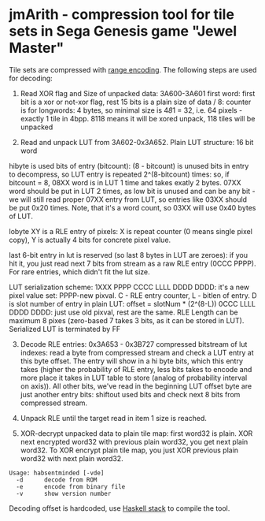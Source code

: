 jmArith - compression tool for tile sets in Sega Genesis game "Jewel Master"
=========
 
Tile sets are compressed with [range encoding](https://en.wikipedia.org/wiki/Range_encoding).
The following steps are used for decoding: 

1. Read XOR flag and Size of unpacked data:
3A600-3A601 first word: first bit is a xor or not-xor flag, rest 15 bits is a plain size of data / 8: counter is for longwords: 4 bytes, so minimal size is 4*8*1 = 32, i.e. 64 pixels - exactly 1 tile in 4bpp. 8118 means it will be xored unpack, 118 tiles will be unpacked

2. Read and unpack LUT from 3A602-0x3A652. 
Plain LUT structure: 16 bit word 

hibyte is used bits of entry (bitcount): (8 - bitcount) is unused bits in entry to decompress, so LUT entry is repeated 2^(8-bitcount) times: 
so, if bitcount = 8, 08XX word is in LUT 1 time and takes exatly 2 bytes. 
07XX word should be put in LUT 2 times, as low bit is unused and can be any bit - we will still read proper 07XX entry from LUT, so entries like 03XX should be put 0x20 times. Note, that it's a word count, so 03XX will use 0x40 bytes of LUT.

lobyte XY is a RLE entry of pixels: X is repeat counter (0 means single pixel copy), Y is actually 4 bits for concrete pixel value.

last 6-bit entry in lut is reserved (so last 8 bytes in LUT are zeroes): if you hit it, you just read next 7 bits from stream as a raw RLE entry (0CCC PPPP). For rare entries, which didn't fit the lut size.

LUT serialization scheme:
1XXX PPPP CCCC LLLL DDDD DDDD: it's a new pixel value set: PPPP-new pixval. C - RLE entry counter, L - bitlen of entry. D is slot number of entry in plain LUT: offset = slotNum * (2^(8-L))
0CCC LLLL DDDD DDDD: just use old pixval, rest are the same.
RLE Length can be maximum 8 pixes (zero-based 7 takes 3 bits, as it can be stored in LUT). Serialized LUT is terminated by FF

3. Decode RLE entries: 0x3A653 - 0x3B727 compressed bitstream of lut indexes: read a byte from compressed stream and check a LUT entry at this byte offset. The entry will show in a hi byte bits, which this entry takes (higher the probability of RLE entry, less bits takes to encode and more place it takes in LUT table to store (analog of probability interval on axis)). All other bits, we've read in the beginning LUT offset byte are just another entry bits: shiftout used bits and check next 8 bits from compressed stream.

4. Unpack RLE until the target read in item 1 size is reached.

5. XOR-decrypt unpacked data to plain tile map: first word32 is plain. XOR next encrypted word32 with previous plain word32, you get next plain word32. To XOR encrypt plain tile map, you just XOR previous plain word32 with next plain word32.

```
Usage: habsentminded [-vde]
  -d      decode from ROM
  -e      encode from binary file
  -v      show version number
```

Decoding offset is hardcoded, use [Haskell stack](http://docs.haskellstack.org/en/stable/install_and_upgrade/) to compile the tool.
